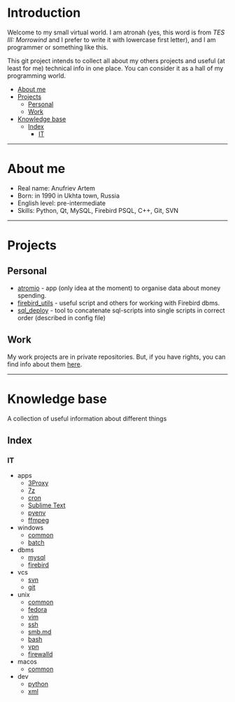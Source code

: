 # Introduction

Welcome to my small virtual world.
I am atronah (yes, this word is from _TES III: Morrowind_
and I prefer to write it with lowercase first letter),
and I am programmer or something like this.

This git project intends to collect all about my others projects and useful (at least for me) technical info in one place.
You can consider it as a hall of my programming world.


<!-- MarkdownTOC autolink="true" lowercase="all" uri_encoding="false" -->

- [About me](#about-me)
- [Projects](#projects)
    - [Personal](#personal)
    - [Work](#work)
- [Knowledge base](#knowledge-base)
    - [Index](#index)
        - [IT](#it)

<!-- /MarkdownTOC -->


-----------------


# About me

- Real name: Anufriev Artem
- Born: in 1990 in Ukhta town, Russia
- English level: pre-intermediate
- Skills: Python, Qt, MySQL, Firebird PSQL, C++, Git, SVN


-----------------



# Projects

## Personal

- [atromio](https://github.com/atronah/atromio) - app (only idea at the moment) to organise data about money spending.
- [firebird_utils](https://github.com/atronah/firebird_utils) - useful script and others for working with Firebird dbms.
- [sql_deploy](https://github.com/atronah/sql_deploy) - tool to concatenate sql-scripts into single scripts in correct order (described in config file)


## Work

My work projects are in private repositories.
But, if you have rights, you can find info about them [here](https://gitlab.com/mplus/info).


-----------------


# Knowledge base

A collection of useful information about different things

## Index

### IT

- apps
    - [3Proxy](it/apps/3proxy.md)
    - [7z](it/apps/7z.md)
    - [cron](it/apps/cron.md)
    - [Sublime Text](it/apps/sublime.md)
    - [pyenv](it/apps/pyenv.md)
    - [ffmpeg](it/apps/ffmpeg.md)
- windows
    - [common](it/windows/common.md)
    - [batch](it/windows/batch.md)
- dbms
    - [mysql](it/dbms/mysql.md)
    - [firebird](it/dbms/firebird.md)
- vcs
    - [svn](it/vcs/svn.md)
    - [git](it/vcs/git.md)
- unix
    - [common](it/unix/common.md)
    - [fedora](it/unix/fedora.md)
    - [vim](it/unix/vim.md)
    - [ssh](it/unix/ssh.md)
    - [smb.md](it/unix/smb.md)
    - [bash](it/unix/bash.md)
    - [vpn](it/unix/vpn.md)
    - [firewalld](it/unix/firewalld.md)
- macos
    - [common](it/mac/common.md)
- dev
    - [python](it/dev/python.md)
    - [xml](it/dev/xml.md)
